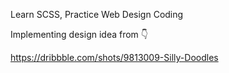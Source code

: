 Learn SCSS, Practice Web Design Coding

Implementing design idea from 👇

https://dribbble.com/shots/9813009-Silly-Doodles
